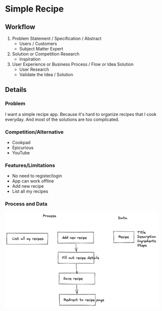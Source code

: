# Simple Recipe

## Workflow

1. Problem Statement / Specification / Abstract
   - Users / Customers
   - Subject Matter Expert
2. Solution or Competition Research
   - Inspiration
3. User Experience or Business Process / Flow or Idea Solution
   - User Research
   - Validate the Idea / Solution

## Details

### Problem

I want a simple recipe app. Because it's hard to organize recipes that I cook everyday. And most of the solutions are too complicated.

### Competition/Alternative

- Cookpad
- Epicurious
- YouTube

### Features/Limitations

- No need to register/login
- App can work offline
- Add new recipe
- List all my recipes

### Process and Data

![Process and Data](process-data.png)




